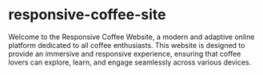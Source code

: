 # responsive-coffee-site
Welcome to the Responsive Coffee Website, a modern and adaptive online platform dedicated to all coffee enthusiasts. This website is designed to provide an immersive and responsive experience, ensuring that coffee lovers can explore, learn, and engage seamlessly across various devices.
